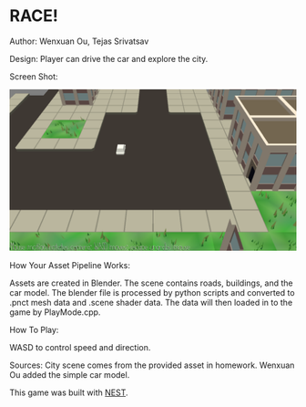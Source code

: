 # RACE!

Author: Wenxuan Ou, Tejas Srivatsav

Design: Player can drive the car and explore the city.

Screen Shot:

![Screen Shot](gameplay.png)

How Your Asset Pipeline Works:

Assets are created in Blender. The scene contains roads, buildings, and the car model. The blender file is processed by python scripts and converted to .pnct mesh data and .scene shader data. The data will then loaded in to the game by PlayMode.cpp.

How To Play:

WASD to control speed and direction.

Sources: City scene comes from the provided asset in homework. Wenxuan Ou added the simple car model. 

This game was built with [NEST](NEST.md).

